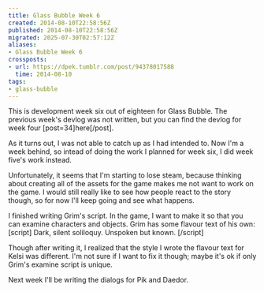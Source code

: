 ```yaml
---
title: Glass Bubble Week 6
created: 2014-08-10T22:58:56Z
published: 2014-08-10T22:58:56Z
migrated: 2025-07-30T02:57:12Z
aliases:
- Glass Bubble Week 6
crossposts:
- url: https://dpek.tumblr.com/post/94378017588
  time: 2014-08-10
tags:
- glass-bubble
---
```


This is development week six out of eighteen for Glass Bubble. The previous week's devlog was not written, but you can find the devlog for week four [post=34]here[/post].

As it turns out, I was not able to catch up as I had intended to. Now I'm a week behind, so intead of doing the work I planned for week six, I did week five's work instead.

Unfortunately, it seems that I'm starting to lose steam, because thinking about creating all of the assets for the game makes me not want to work on the game. I would still really like to see how people react to the story though, so for now I'll keep going and see what happens.

I finished writing Grim's script. In the game, I want to make it so that you can examine characters and objects. Grim has some flavour text of his own:
[script]
Dark, silent soliloquy.
Unspoken but known.
[/script]

Though after writing it, I realized that the style I wrote the flavour text for Kelsi was different. I'm not sure if I want to fix it though; maybe it's ok if only Grim's examine script is unique.

Next week I'll be writing the dialogs for Pik and Daedor.
